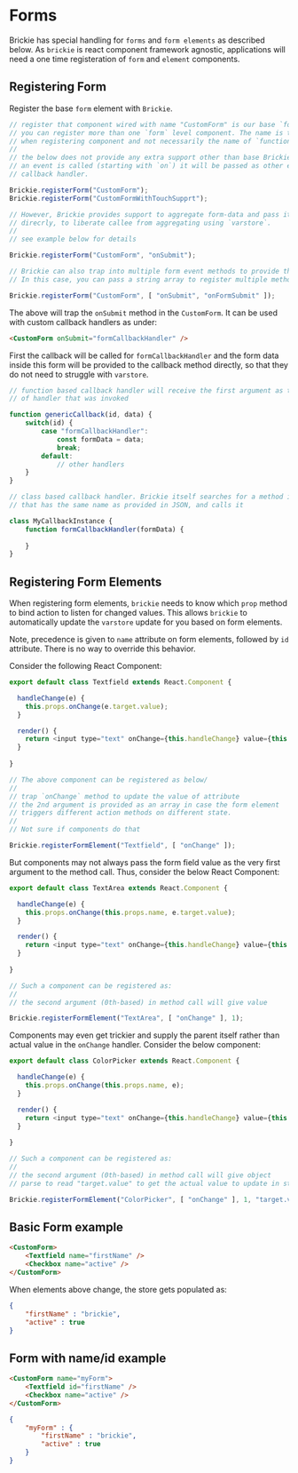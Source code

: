 # Forms

Brickie has special handling for `forms` and `form elements` as described below.
As `brickie` is react component framework agnostic, applications will need a one
time registeration of `form` and `element` components.

## Registering Form

Register the base `form` element with `Brickie`.

```js
// register that component wired with name "CustomForm" is our base `form` component.
// you can register more than one `form` level component. The name is the name used
// when registering component and not necessarily the name of `function` or `class`.
//
// the below does not provide any extra support other than base Brickie support. When
// an event is called (starting with `on`) it will be passed as other events to the
// callback handler.

Brickie.registerForm("CustomForm");
Brickie.registerForm("CustomFormWithTouchSupprt");

// However, Brickie provides support to aggregate form-data and pass it to the callback
// direcrly, to liberate callee from aggregating using `varstore`.
//
// see example below for details

Brickie.registerForm("CustomForm", "onSubmit"); 

// Brickie can also trap into multiple form event methods to provide the same support.
// In this case, you can pass a string array to register multiple method names

Brickie.registerForm("CustomForm", [ "onSubmit", "onFormSubmit" ]); 
```

The above will trap the `onSubmit` method in the `CustomForm`. It can be used with
custom callback handlers as under:

```html
<CustomForm onSubmit="formCallbackHandler" />
```

First the callback will be called for `formCallbackHandler` and the form data inside
this form will be provided to the callback method directly, so that they do not need
to struggle with `varstore`.

```js
// function based callback handler will receive the first argument as the name
// of handler that was invoked

function genericCallback(id, data) {
    switch(id) {
        case "formCallbackHandler":
            const formData = data;
            break;
        default:
            // other handlers
    }
}
```

```js
// class based callback handler. Brickie itself searches for a method in this class
// that has the same name as provided in JSON, and calls it

class MyCallbackInstance {
    function formCallbackHandler(formData) {
        
    }    
}
```
## Registering Form Elements

When registering form elements, `brickie` needs to know which `prop` method to
bind action to listen for changed values. This allows `brickie` to automatically
update the `varstore` update for you based on form elements.

Note, precedence is given to `name` attribute on form elements, followed by `id`
attribute. There is no way to override this behavior.

Consider the following React Component:

```js
export default class Textfield extends React.Component {

  handleChange(e) {
    this.props.onChange(e.target.value);
  }

  render() {
    return <input type="text" onChange={this.handleChange} value={this.state.value} />
  }
  
}

// The above component can be registered as below/
//
// trap `onChange` method to update the value of attribute
// the 2nd argument is provided as an array in case the form element
// triggers different action methods on different state.
// 
// Not sure if components do that

Brickie.registerFormElement("Textfield", [ "onChange" ]); 
```

But components may not always pass the form field value as the very first
argument to the method call. Thus, consider the below React Component:

```js
export default class TextArea extends React.Component {

  handleChange(e) {
    this.props.onChange(this.props.name, e.target.value);
  }

  render() {
    return <input type="text" onChange={this.handleChange} value={this.state.value} />
  }
  
}

// Such a component can be registered as:
//
// the second argument (0th-based) in method call will give value

Brickie.registerFormElement("TextArea", [ "onChange" ], 1); 
```

Components may even get trickier and supply the parent itself rather than
actual value in the `onChange` handler. Consider the below component:

```js
export default class ColorPicker extends React.Component {

  handleChange(e) {
    this.props.onChange(this.props.name, e);
  }

  render() {
    return <input type="text" onChange={this.handleChange} value={this.state.value} />
  }
  
}

// Such a component can be registered as:
//
// the second argument (0th-based) in method call will give object
// parse to read "target.value" to get the actual value to update in store

Brickie.registerFormElement("ColorPicker", [ "onChange" ], 1, "target.value"); 
```

## Basic Form example

```html
<CustomForm>
    <Textfield name="firstName" />
    <Checkbox name="active" />
</CustomForm>
```

When elements above change, the store gets populated as:

```json
{
    "firstName" : "brickie",
    "active" : true
}
```

## Form with name/id example

```html
<CustomForm name="myForm">
    <Textfield id="firstName" />
    <Checkbox name="active" />
</CustomForm>
```

```json
{
    "myForm" : {
        "firstName" : "brickie",
        "active" : true
    }
}
```
